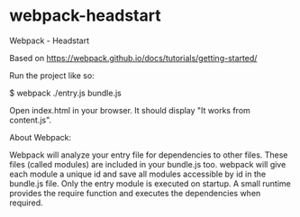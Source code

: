 # webpack-headstart
Webpack - Headstart

Based on https://webpack.github.io/docs/tutorials/getting-started/

Run the project like so:

$ webpack ./entry.js bundle.js

Open index.html in your browser. It should display "It works from content.js".

About Webpack:

Webpack will analyze your entry file for dependencies to other files. These files (called modules) are included in your bundle.js too. webpack will give each module a unique id and save all modules accessible by id in the bundle.js file. Only the entry module is executed on startup. A small runtime provides the require function and executes the dependencies when required.
